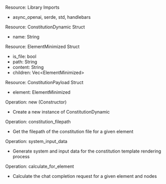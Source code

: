 Resource: Library Imports
  - async_openai, serde, std, handlebars

Resource: ConstitutionDynamic Struct
  - name: String

Resource: ElementMinimized Struct
  - is_file: bool
  - path: String
  - content: String
  - children: Vec\<ElementMinimized\>

Resource: ConstitutionPayload Struct
  - element: ElementMinimized

Operation: new (Constructor)
  - Create a new instance of ConstitutionDynamic

Operation: constitution_filepath
  - Get the filepath of the constitution file for a given element

Operation: system_input_data
  - Generate system and input data for the constitution template rendering process

Operation: calculate_for_element
  - Calculate the chat completion request for a given element and nodes